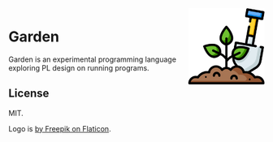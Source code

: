 <img src="img/gardening.png" width="150" align="right">

# Garden

Garden is an experimental programming language exploring PL design on
running programs.

## License

MIT.

Logo is [by Freepik on Flaticon](https://www.flaticon.com/free-icon/gardening_1518965).
